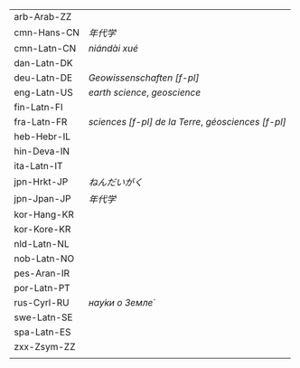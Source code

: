 | | |
|-|-|
| arb-Arab-ZZ |  |
| cmn-Hans-CN | _年代学_ |
| cmn-Latn-CN | _niándài xué_ |
| dan-Latn-DK |  |
| deu-Latn-DE | _Geowissenschaften [f-pl]_ |
| eng-Latn-US | _earth science_, _geoscience_ |
| fin-Latn-FI |  |
| fra-Latn-FR | _sciences [f-pl] de la Terre_, _géosciences [f-pl]_ |
| heb-Hebr-IL |  |
| hin-Deva-IN |  |
| ita-Latn-IT |  |
| jpn-Hrkt-JP | _ねんだいがく_ |
| jpn-Jpan-JP | _年代学_ |
| kor-Hang-KR |  |
| kor-Kore-KR |  |
| nld-Latn-NL |  |
| nob-Latn-NO |  |
| pes-Aran-IR |  |
| por-Latn-PT |  |
| rus-Cyrl-RU | _нау́ки о Земле́_ |
| swe-Latn-SE |  |
| spa-Latn-ES |  |
| zxx-Zsym-ZZ |  |
|  |  |
